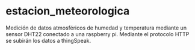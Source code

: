 # estacion_meteorologica
Medición de datos atmosféricos de humedad y temperatura mediante un sensor DHT22 conectado a una raspberry pi. Mediante el protocolo HTTP se subirán los datos a thingSpeak.

